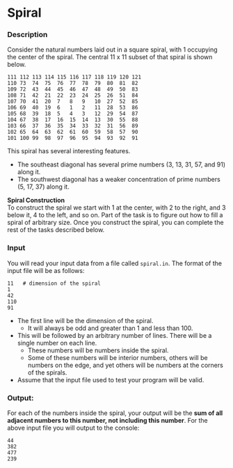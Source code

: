 # Spiral

### Description
Consider the natural numbers laid out in a square spiral, with 1 occupying the center of the spiral. The
central 11 x 11 subset of that spiral is shown below.
``` 
111 112 113 114 115 116 117 118 119 120 121
110 73  74  75  76  77  78  79  80  81  82
109 72  43  44  45  46  47  48  49  50  83
108 71  42  21  22  23  24  25  26  51  84
107 70  41  20  7   8   9   10  27  52  85
106 69  40  19  6   1   2   11  28  53  86
105 68  39  18  5   4   3   12  29  54  87
104 67  38  17  16  15  14  13  30  55  88
103 66  37  36  35  34  33  32  31  56  89
102 65  64  63  62  61  60  59  58  57  90
101 100 99  98  97  96  95  94  93  92  91
```

This spiral has several interesting features. 
- The southeast diagonal has several prime numbers (3, 13, 31, 57, and 91) along it. 
- The southwest diagonal has a weaker concentration of prime numbers (5, 17, 37) along it.  

**Spiral Construction**  
To construct the spiral we start with 1 at the center, with 2 to the right, and 3 below it, 4 to the left, and
so on. Part of the task is to figure out how to fill a spiral of arbitrary size.
Once you construct the spiral, you can complete the rest of the tasks described below.  

### Input
You will read your input data from a file called `spiral.in`. The format of the input file will be as follows:
``` 
11   # dimension of the spiral
1    
42
110
91
```

- The first line will be the dimension of the spiral. 
   - It will always be odd and greater than 1 and less than 100. 
- This will be followed by an arbitrary number of lines. There will be a single number on each line.
  - These numbers will be numbers inside the spiral. 
  - Some of these numbers will be interior numbers, others will be numbers on the edge, and yet others will be numbers 
  at the corners of the spirals. 
- Assume that the input file used to test your program will be valid.

### Output:
For each of the numbers inside the spiral, your output will be the 
**sum of all adjacent numbers to this number, not including this number**. 
For the above input file you will output to the console:
``` 
44
382
477
239
```
